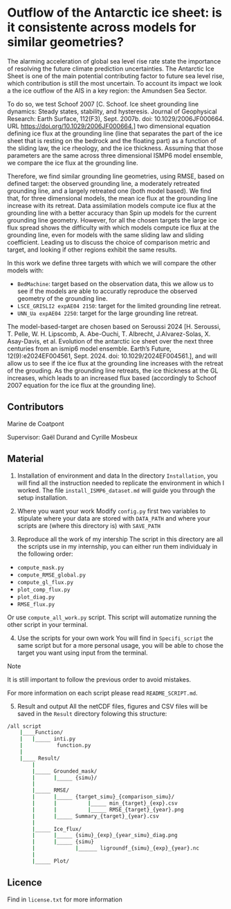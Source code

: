 # Outflow of the Antarctic ice sheet: is it consistente across models for similar geometries?

The alarming acceleration of global sea level rise rate state the importance of resolving the future climate
prediction uncertainties. The Antarctic Ice Sheet is one of the main potential contributing factor to future
sea level rise, which contribution is still the most uncertain. To account its impact we look a the ice
outflow of the AIS in a key region: the Amundsen Sea Sector.

To do so, we test Schoof 2007 [C. Schoof. Ice sheet grounding line dynamics: Steady states, stability, and hysteresis. Journal of Geophysical Research: Earth Surface, 112(F3), Sept. 2007b. doi: 10.1029/2006JF000664. URL https://doi.org/10.1029/2006JF000664.] two dimensional equation defining ice flux at the grounding line (line that separates the part of the ice sheet that is resting on the bedrock and the floating part) as a function of the sliding law, the ice rheology, and the ice thickness. Assuming that those parameters are the same across three dimensional ISMP6 model ensemble, we compare the ice flux at the grounding line.

Therefore, we find similar grounding line geometries, using RMSE, based on defined target: the observed
grounding line, a moderately retreated grounding line, and a largely retreated one (both model based).
We find that, for three dimensional models, the mean ice flux at the grounding line increase with its
retreat. Data assimilation models compute ice flux at the grounding line with a better accuracy than Spin
up models for the current grounding line geometry. However, for all the chosen targets the large ice flux
spread shows the difficulty with which models compute ice flux at the grounding line, even for models
with the same sliding law and sliding coefficient. Leading us to discuss the choice of comparison metric
and target, and looking if other regions exhibit the same results.


In this work we define three targets with which we will compare the other models with:
- `BedMachine`: target based on the observation data, this we allow us to see if the models are able to accuratly reproduce the observed geometry of the grounding line.
- `LSCE_GRISLI2 expAE04 2150`: target for the limited grounding line retreat.
- `UNN_Ua expAE04 2250`: target for the large grounding line retreat.

The model-based-target are chosen based on Seroussi 2024 [H. Seroussi, T. Pelle, W. H. Lipscomb, A. Abe-Ouchi, T. Albrecht, J.Alvarez-Solas, X. Asay-Davis, et al. Evolution of the antarctic ice sheet over the next three centuries from an ismip6 model ensemble. Earth’s Future, 12(9):e2024EF004561, Sept. 2024. doi: 10.1029/2024EF004561.], and will allow us to see if the ice flux at the grounding line increases with the retreat of the grouding. As the grounding line retreats, the ice thickness at the GL increases, which leads to an increased flux based (accordingly to Schoof 2007 equation for the ice flux at the grounding line).


## Contributors 
Marine de Coatpont

Supervisor: Gaël Durand and Cyrille Mosbeux


## Material
1. Installation of environment and data
In the directory `Installation`, you will find all the instruction needed to replicate the environment in which I worked.
The file `install_ISMP6_dataset.md` will guide you through the setup installation. 

2. Where you want your work
Modify `config.py` first two variables to stipulate where your data are stored with `DATA_PATH` and where your scripts are (where this directory is) with `SAVE_PATH`

3. Reproduce all the work of my intership
The script in this directory are all the scripts use in my internship, you can either run them individualy in the following order:

- `compute_mask.py`
- `compute_RMSE_global.py`
- `compute_gl_flux.py`
- `plot_comp_flux.py`
- `plot_diag.py`
- `RMSE_flux.py`

Or use `compute_all_work.py` script. This script will automatize running the other script in your terminal.

4. Use the scripts for your own work
You will find in `Specifi_script` the same script but for a more personal usage, you will be able to chose the target you want using input from the terminal.

>[!NOTE]
>It is still important to follow the previous order to avoid mistakes.

For more information on each script please read `README_SCRIPT.md`.

5. Result and output
All the netCDF files, figures and CSV files will be saved in the `Result` directory folowing this structure:

```bash
/all script
	|____Function/
	|	|_____ inti.py
	|		    function.py
	|
	|____ Result/
		|
		|_____ Grounded_mask/
		|	   |_____ {simu}/
		|
		|_____ RMSE/
		|	   |_____ {target_simu}_{comparison_simu}/
		|	   |	      |_____ min_{target}_{exp}.csv
		|	   |          |_____ RMSE_{target}_{year}.png
		|	   |_____ Summary_{target}_{year}.csv
		|
		|_____ Ice_flux/
        |      |_____ {simu}_{exp}_{year_simu}_diag.png
		|	   |_____ {simu}
		|		      |______ ligroundf_{simu}_{exp}_{year}.nc
		|
		|_____ Plot/

```

## Licence
Find in `license.txt` for more information